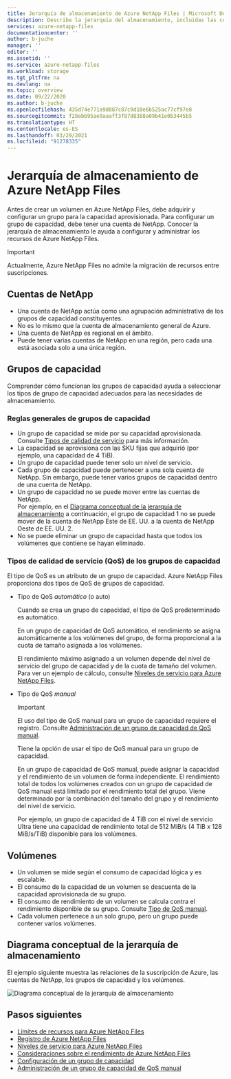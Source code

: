 ```yaml
---
title: Jerarquía de almacenamiento de Azure NetApp Files | Microsoft Docs
description: Describe la jerarquía del almacenamiento, incluidas las cuentas, grupos de capacidad y volúmenes de Azure NetApp Files.
services: azure-netapp-files
documentationcenter: ''
author: b-juche
manager: ''
editor: ''
ms.assetid: ''
ms.service: azure-netapp-files
ms.workload: storage
ms.tgt_pltfrm: na
ms.devlang: na
ms.topic: overview
ms.date: 09/22/2020
ms.author: b-juche
ms.openlocfilehash: 435d74e771a9d887c87c9d10e6b525ac77cf97e8
ms.sourcegitcommit: f28ebb95ae9aaaff3f87d8388a09b41e0b3445b5
ms.translationtype: HT
ms.contentlocale: es-ES
ms.lasthandoff: 03/29/2021
ms.locfileid: "91278335"
---
```

# <a name="storage-hierarchy-of-azure-netapp-files"></a>Jerarquía de almacenamiento de Azure NetApp Files

Antes de crear un volumen en Azure NetApp Files, debe adquirir y configurar un grupo para la capacidad aprovisionada.  Para configurar un grupo de capacidad, debe tener una cuenta de NetApp. Conocer la jerarquía de almacenamiento le ayuda a configurar y administrar los recursos de Azure NetApp Files.

> [!IMPORTANT] 
> Actualmente, Azure NetApp Files no admite la migración de recursos entre suscripciones.

## <a name="netapp-accounts"></a><a name="azure_netapp_files_account"></a>Cuentas de NetApp

- Una cuenta de NetApp actúa como una agrupación administrativa de los grupos de capacidad constituyentes.  
- No es lo mismo que la cuenta de almacenamiento general de Azure. 
- Una cuenta de NetApp es regional en el ámbito.   
- Puede tener varias cuentas de NetApp en una región, pero cada una está asociada solo a una única región.

## <a name="capacity-pools"></a><a name="capacity_pools"></a>Grupos de capacidad

Comprender cómo funcionan los grupos de capacidad ayuda a seleccionar los tipos de grupo de capacidad adecuados para las necesidades de almacenamiento. 

### <a name="general-rules-of-capacity-pools"></a>Reglas generales de grupos de capacidad

- Un grupo de capacidad se mide por su capacidad aprovisionada.   
    Consulte [Tipos de calidad de servicio](#qos_types) para más información.  
- La capacidad se aprovisiona con las SKU fijas que adquirió (por ejemplo, una capacidad de 4 TiB).
- Un grupo de capacidad puede tener solo un nivel de servicio.  
- Cada grupo de capacidad puede pertenecer a una sola cuenta de NetApp. Sin embargo, puede tener varios grupos de capacidad dentro de una cuenta de NetApp.  
- Un grupo de capacidad no se puede mover entre las cuentas de NetApp.   
  Por ejemplo, en el [Diagrama conceptual de la jerarquía de almacenamiento](#conceptual_diagram_of_storage_hierarchy) a continuación, el grupo de capacidad 1 no se puede mover de la cuenta de NetApp Este de EE. UU. a la cuenta de NetApp Oeste de EE. UU. 2.  
- No se puede eliminar un grupo de capacidad hasta que todos los volúmenes que contiene se hayan eliminado.

### <a name="quality-of-service-qos-types-for-capacity-pools"></a><a name="qos_types"></a>Tipos de calidad de servicio (QoS) de los grupos de capacidad

El tipo de QoS es un atributo de un grupo de capacidad. Azure NetApp Files proporciona dos tipos de QoS de grupos de capacidad. 

- Tipo de QoS *automático* (o auto)  

    Cuando se crea un grupo de capacidad, el tipo de QoS predeterminado es automático.

    En un grupo de capacidad de QoS automático, el rendimiento se asigna automáticamente a los volúmenes del grupo, de forma proporcional a la cuota de tamaño asignada a los volúmenes. 

    El rendimiento máximo asignado a un volumen depende del nivel de servicio del grupo de capacidad y de la cuota de tamaño del volumen. Para ver un ejemplo de cálculo, consulte [Niveles de servicio para Azure NetApp Files](azure-netapp-files-service-levels.md).

- Tipo de QoS <a name="manual_qos_type"></a>*manual*  

     > [!IMPORTANT] 
     > El uso del tipo de QoS manual para un grupo de capacidad requiere el registro.  Consulte [Administración de un grupo de capacidad de QoS manual](manage-manual-qos-capacity-pool.md).  

    Tiene la opción de usar el tipo de QoS manual para un grupo de capacidad.

    En un grupo de capacidad de QoS manual, puede asignar la capacidad y el rendimiento de un volumen de forma independiente. El rendimiento total de todos los volúmenes creados con un grupo de capacidad de QoS manual está limitado por el rendimiento total del grupo.  Viene determinado por la combinación del tamaño del grupo y el rendimiento del nivel de servicio. 

    Por ejemplo, un grupo de capacidad de 4 TiB con el nivel de servicio Ultra tiene una capacidad de rendimiento total de 512 MiB/s (4 TiB x 128 MiB/s/TiB) disponible para los volúmenes.


## <a name="volumes"></a><a name="volumes"></a>Volúmenes

- Un volumen se mide según el consumo de capacidad lógica y es escalable. 
- El consumo de la capacidad de un volumen se descuenta de la capacidad aprovisionada de su grupo.
- El consumo de rendimiento de un volumen se calcula contra el rendimiento disponible de su grupo. Consulte [Tipo de QoS manual](#manual_qos_type).
- Cada volumen pertenece a un solo grupo, pero un grupo puede contener varios volúmenes. 

## <a name="conceptual-diagram-of-storage-hierarchy"></a><a name="conceptual_diagram_of_storage_hierarchy"></a>Diagrama conceptual de la jerarquía de almacenamiento 
El ejemplo siguiente muestra las relaciones de la suscripción de Azure, las cuentas de NetApp, los grupos de capacidad y los volúmenes.   

![Diagrama conceptual de la jerarquía de almacenamiento](../media/azure-netapp-files/azure-netapp-files-storage-hierarchy.png)

## <a name="next-steps"></a>Pasos siguientes

- [Límites de recursos para Azure NetApp Files](azure-netapp-files-resource-limits.md)
- [Registro de Azure NetApp Files](azure-netapp-files-register.md)
- [Niveles de servicio para Azure NetApp Files](azure-netapp-files-service-levels.md)
- [Consideraciones sobre el rendimiento de Azure NetApp Files](azure-netapp-files-performance-considerations.md)
- [Configuración de un grupo de capacidad](azure-netapp-files-set-up-capacity-pool.md)
- [Administración de un grupo de capacidad de QoS manual](manage-manual-qos-capacity-pool.md)
